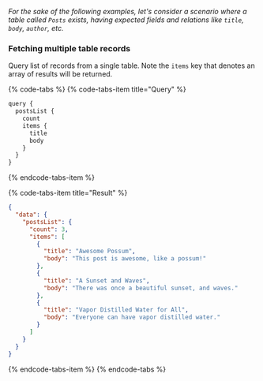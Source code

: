 *For the sake of the following examples, let's consider a scenario where a table called `Posts` exists, having expected fields and relations like `title`, `body`, `author`, etc.*

### Fetching multiple table records
Query list of records from a single table. Note the `items` key that denotes an array of results will be returned.

{% code-tabs %}
{% code-tabs-item title="Query" %}
```javascript
query {
  postsList {
    count
    items {
      title
      body
    }
  }
}
```
{% endcode-tabs-item %}

{% code-tabs-item title="Result" %}
```json
{
  "data": {
    "postsList": {
      "count": 3,
      "items": [
        {
          "title": "Awesome Possum",
          "body": "This post is awesome, like a possum!"
        },
        {
          "title": "A Sunset and Waves",
          "body": "There was once a beautiful sunset, and waves."
        },
        {
          "title": "Vapor Distilled Water for All",
          "body": "Everyone can have vapor distilled water."
        }
      ]
    }
  }
}
```
{% endcode-tabs-item %}
{% endcode-tabs %}
